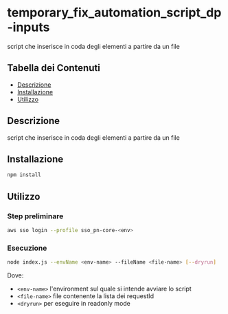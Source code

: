 # temporary_fix_automation_script_dp-inputs

script che inserisce in coda degli elementi a partire da un file

## Tabella dei Contenuti

- [Descrizione](#descrizione)
- [Installazione](#installazione)
- [Utilizzo](#utilizzo)

## Descrizione

script che inserisce in coda degli elementi a partire da un file

## Installazione

```bash
npm install
```

## Utilizzo
### Step preliminare

```bash
aws sso login --profile sso_pn-core-<env>
```

### Esecuzione
```bash
node index.js --envName <env-name> --fileName <file-name> [--dryrun]

```
Dove:
- `<env-name>` l'environment sul quale si intende avviare lo script
- `<file-name>` file contenente la lista dei requestId
- `<dryrun>` per eseguire in readonly mode